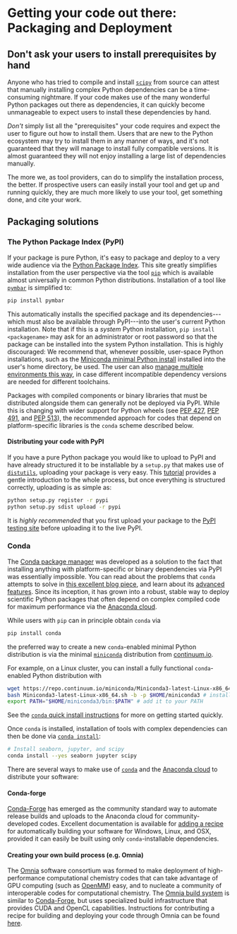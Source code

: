 # Getting your code out there: Packaging and Deployment

## Don't ask your users to install prerequisites by hand

Anyone who has tried to compile and install [`scipy`](http://scipy.org/) from source can attest that manually installing complex Python dependencies can be a time-consuming nightmare.
If your code makes use of the many wonderful Python packages out there as dependencies, it can quickly become unmanageable to expect users to install these dependencies by hand.

*Don't* simply list all the "prerequisites" your code requires and expect the user to figure out how to install them.
Users that are new to the Python ecosystem may try to install them in any manner of ways, and it's not guaranteed that they will manage to install fully compatible versions.
It is almost guaranteed they will not enjoy installing a large list of dependencies manually.

The more we, as tool providers, can do to simplify the installation process, the better.
If prospective users can easily install your tool and get up and running quickly, they are much more likely to use your tool, get something done, and cite your work.

## Packaging solutions

### The Python Package Index (PyPI)

If your package is pure Python, it's easy to package and deploy to a very wide audience via the [Python Package Index](https://pypi.python.org/pypi).
This site greatly simplifies installation from the user perspective via the tool [`pip`](https://pip.pypa.io) which is available almost universally in common Python distributions.
Installation of a tool like [`pymbar`](https://github.com/choderalab/pymbar) is simplified to:
```bash
pip install pymbar
```
This automatically installs the specified package and its dependencies---which must also be available through PyPI---into the user's current Python installation.
Note that if this is a *system* Python installation, `pip install <packagename>` may ask for an administrator or root password so that the package can be installed into the system Python installation.
This is highly discouraged: We recommend that, whenever possible, user-space Python installations, such as the [Miniconda minimal Python install](http://conda.pydata.org/miniconda.html) installed into the user's home directory, be used.
The user can also [manage multiple environments this way](http://conda.pydata.org/docs/using/envs.html), in case different incompatible dependency versions are needed for different toolchains.

Packages with compiled components or binary libraries that must be distributed alongside them can generally not be deployed via PyPI.
While this is changing with wider support for Python wheels (see [PEP 427](https://www.python.org/dev/peps/pep-0427/), [PEP 491](https://www.python.org/dev/peps/pep-0491/), and [PEP 513](https://www.python.org/dev/peps/pep-0513/)), the recommended approach for codes that depend on platform-specific libraries is the `conda` scheme described below.

#### Distributing your code with PyPI

If you have a pure Python package you would like to upload to PyPI and have already structured it to be installable by a `setup.py` that makes use of [`distutils`](https://docs.python.org/3/library/distutils.html), uploading your package is very easy.
This [tutorial](http://peterdowns.com/posts/first-time-with-pypi.html) provides a gentle introduction to the whole process, but once everything is structured correctly, uploading is as simple as:
```bash
python setup.py register -r pypi
python setup.py sdist upload -r pypi
```
It is *highly recommended* that you first upload your package to the [PyPI testing site](https://testpypi.python.org) before uploading it to the live PyPI.

### Conda

The [Conda package manager](http://conda.pydata.org) was developed as a solution to the fact that installing anything with platform-specific or binary dependencies via PyPI was essentially impossible.
You can read about the problems that `conda` attempts to solve in [this excellent blog piece](https://www.continuum.io/blog/developer-blog/python-packages-and-environments-conda), and learn about its [advanced](https://www.continuum.io/blog/developer/advanced-features-conda-part-1) [features](https://www.continuum.io/blog/developer/advanced-features-conda-part-2).
Since its inception, it has grown into a robust, stable way to deploy scientific Python packages that often depend on complex compiled code for maximum performance via the [Anaconda cloud](https://anaconda.org).

While users with `pip` can in principle obtain `conda` via
```bash
pip install conda
```
the preferred way to create a new `conda`-enabled minimal Python distribution is via the minimal [`miniconda`](http://conda.pydata.org/miniconda.html) distribution from [continuum.io](https://www.continuum.io/downloads).

For example, on a Linux cluster, you can install a fully functional `conda`-enabled Python distribution with
```bash
wget https://repo.continuum.io/miniconda/Miniconda3-latest-Linux-x86_64.sh # fetch miniconda installer
bash Miniconda3-latest-Linux-x86_64.sh -b -p $HOME/miniconda3 # install it automatically
export PATH="$HOME/miniconda3/bin:$PATH" # add it to your PATH
```
See the [`conda` quick install instructions](http://conda.pydata.org/docs/install/quick.html) for more on getting started quickly.

Once `conda` is installed, installation of tools with complex dependencies can then be done via [`conda install`](http://conda.pydata.org/docs/using/pkgs.html#install-a-package):
```bash
# Install seaborn, jupyter, and scipy
conda install --yes seaborn jupyter scipy
```

There are several ways to make use of [`conda`](http://conda.pydata.org) and the [Anaconda cloud](https://anaconda.org) to distribute your software:

#### Conda-forge

[Conda-Forge](https://conda-forge.github.io/) has emerged as the community standard way to automate release builds and uploads to the Anaconda cloud for community-developed codes.
Excellent documentation is available for [adding a recipe](https://conda-forge.github.io/#add_recipe) for automatically building your software for Windows, Linux, and OSX, provided it can easily be built using only `conda`-installable dependencies.

#### Creating your own build process (e.g. Omnia)

The [Omnia](http://www.omnia.md/) software consortium was formed to make deployment of high-performance computational chemistry codes that can take advantage of GPU computing (such as [OpenMM](http://openmm.org)) easy, and to nucleate a community of interoperable codes for computational chemistry.
The [Omnia build system](https://github.com/omnia-md/conda-recipes/blob/master/README.md) is similar to [Conda-Forge](https://conda-forge.github.io/), but uses specialized build infrastructure that provides CUDA and OpenCL capabilities.
Instructions for contributing a recipe for building and deploying your code through Omnia can be found [here](https://github.com/omnia-md/conda-recipes/blob/master/README.md#contributing-a-recipe).
